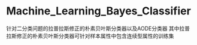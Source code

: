 # Machine_Learning_Bayes_Classifier
针对二分类问题的拉普拉斯修正的朴素贝叶斯分类器以及AODE分类器
其中拉普拉斯修正的朴素贝叶斯分类器可针对样本属性中包含连续型属性的训练集
